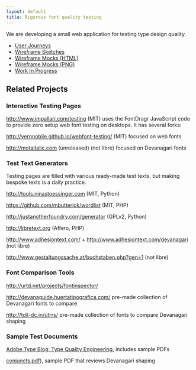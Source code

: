 ```yaml
---
layout: default
title: Rigorous font quality testing
---
```


We are developing a small web application for testing type design quality.

* [User Journeys](https://docs.google.com/document/d/1YtGaKEW8oU42HJ9CnhUa2b4SWEQ0Meew01PAPakcJb0/edit#heading=h.fn5nr55nvb6u)
* [Wireframe Sketches](/ux/sketches/)
* [Wireframe Mocks (HTML)](/ux/mocks/012)
* [Wireframe Mocks (PNG)](/ux/mocks/012/designs.zip)
* [Work In Progress](/demo)

## Related Projects

### Interactive Testing Pages

<http://www.impallari.com/testing> (MIT) uses the FontDragr JavaScript code to provide zero setup web font testing on desktops. It has several forks:

<http://vernnobile.github.io/webfont-testing/> (MIT) focused on web fonts

<http://motaitalic.com> (unreleased) (not libre) focused on Devanagari fonts

### Test Text Generators

Testing pages are filled with various ready-made test texts, but making bespoke texts is a daily practice. 

<http://tools.ninastoessinger.com> (MIT, Python)

<https://github.com/mbutterick/wordlist> (MIT, PHP)

<http://justanotherfoundry.com/generator> (GPLv2, Python)

<http://libretext.org> (Affero, PHP)

<http://www.adhesiontext.com/> + <http://www.adhesiontext.com/devanagari> (not libre)

<http://www.gestaltungssache.at/buchstaben.php?gen=1> (not libre)

### Font Comparison Tools

<http://urtd.net/projects/fontinspector/>

<http://devanaguide.huertatipografica.com/> pre-made collection of Devanagari fonts to compare

<http://tdil-dc.in/utrrs/> pre-made collection of fonts to compare Devanagari shaping

### Sample Test Documents

[Adobe Type Blog: Type Quality Engineering](http://blog.typekit.com/2013/11/06/the-mysteries-of-type-quality-engineering-explained/), includes sample PDFs

[conjuncts.pdf](https://github.com/metapolator/ddt/raw/gh-pages/ux/samples/conjuncts.pdf)), sample PDF that reviews Devanagari shaping
